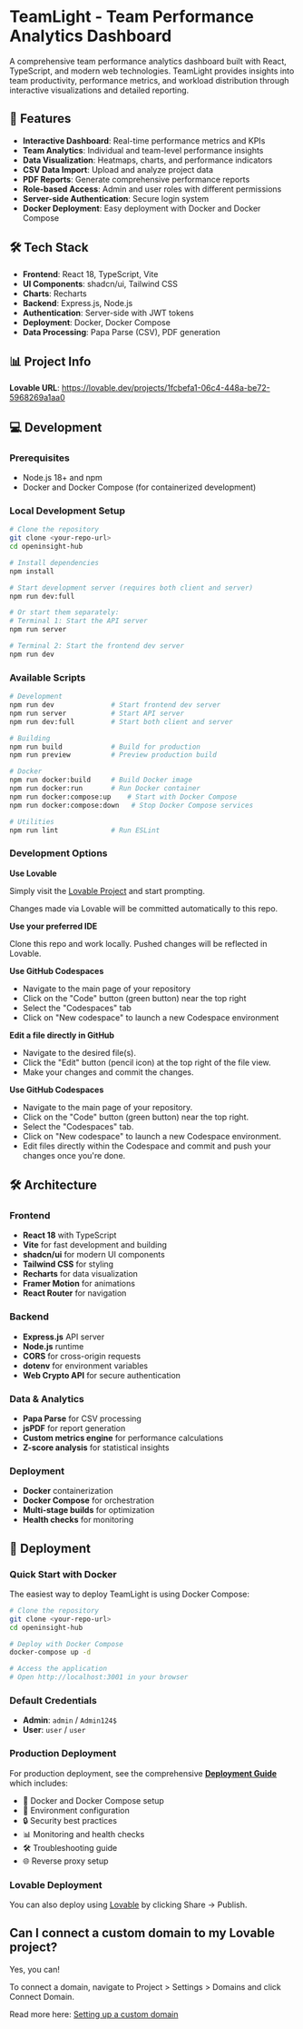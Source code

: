 # TeamLight - Team Performance Analytics Dashboard

A comprehensive team performance analytics dashboard built with React, TypeScript, and modern web technologies. TeamLight provides insights into team productivity, performance metrics, and workload distribution through interactive visualizations and detailed reporting.

## 🚀 Features

- **Interactive Dashboard**: Real-time performance metrics and KPIs
- **Team Analytics**: Individual and team-level performance insights
- **Data Visualization**: Heatmaps, charts, and performance indicators
- **CSV Data Import**: Upload and analyze project data
- **PDF Reports**: Generate comprehensive performance reports
- **Role-based Access**: Admin and user roles with different permissions
- **Server-side Authentication**: Secure login system
- **Docker Deployment**: Easy deployment with Docker and Docker Compose

## 🛠️ Tech Stack

- **Frontend**: React 18, TypeScript, Vite
- **UI Components**: shadcn/ui, Tailwind CSS
- **Charts**: Recharts
- **Backend**: Express.js, Node.js
- **Authentication**: Server-side with JWT tokens
- **Deployment**: Docker, Docker Compose
- **Data Processing**: Papa Parse (CSV), PDF generation

## 📊 Project Info

**Lovable URL**: https://lovable.dev/projects/1fcbefa1-06c4-448a-be72-5968269a1aa0

## 💻 Development

### Prerequisites
- Node.js 18+ and npm
- Docker and Docker Compose (for containerized development)

### Local Development Setup

```bash
# Clone the repository
git clone <your-repo-url>
cd openinsight-hub

# Install dependencies
npm install

# Start development server (requires both client and server)
npm run dev:full

# Or start them separately:
# Terminal 1: Start the API server
npm run server

# Terminal 2: Start the frontend dev server
npm run dev
```

### Available Scripts

```bash
# Development
npm run dev              # Start frontend dev server
npm run server           # Start API server
npm run dev:full         # Start both client and server

# Building
npm run build            # Build for production
npm run preview          # Preview production build

# Docker
npm run docker:build     # Build Docker image
npm run docker:run       # Run Docker container
npm run docker:compose:up    # Start with Docker Compose
npm run docker:compose:down   # Stop Docker Compose services

# Utilities
npm run lint             # Run ESLint
```

### Development Options

**Use Lovable**

Simply visit the [Lovable Project](https://lovable.dev/projects/1fcbefa1-06c4-448a-be72-5968269a1aa0) and start prompting.

Changes made via Lovable will be committed automatically to this repo.

**Use your preferred IDE**

Clone this repo and work locally. Pushed changes will be reflected in Lovable.

**Use GitHub Codespaces**

- Navigate to the main page of your repository
- Click on the "Code" button (green button) near the top right
- Select the "Codespaces" tab
- Click on "New codespace" to launch a new Codespace environment

**Edit a file directly in GitHub**

- Navigate to the desired file(s).
- Click the "Edit" button (pencil icon) at the top right of the file view.
- Make your changes and commit the changes.

**Use GitHub Codespaces**

- Navigate to the main page of your repository.
- Click on the "Code" button (green button) near the top right.
- Select the "Codespaces" tab.
- Click on "New codespace" to launch a new Codespace environment.
- Edit files directly within the Codespace and commit and push your changes once you're done.

## 🛠️ Architecture

### Frontend
- **React 18** with TypeScript
- **Vite** for fast development and building
- **shadcn/ui** for modern UI components
- **Tailwind CSS** for styling
- **Recharts** for data visualization
- **Framer Motion** for animations
- **React Router** for navigation

### Backend
- **Express.js** API server
- **Node.js** runtime
- **CORS** for cross-origin requests
- **dotenv** for environment variables
- **Web Crypto API** for secure authentication

### Data & Analytics
- **Papa Parse** for CSV processing
- **jsPDF** for report generation
- **Custom metrics engine** for performance calculations
- **Z-score analysis** for statistical insights

### Deployment
- **Docker** containerization
- **Docker Compose** for orchestration
- **Multi-stage builds** for optimization
- **Health checks** for monitoring

## 🐳 Deployment

### Quick Start with Docker

The easiest way to deploy TeamLight is using Docker Compose:

```bash
# Clone the repository
git clone <your-repo-url>
cd openinsight-hub

# Deploy with Docker Compose
docker-compose up -d

# Access the application
# Open http://localhost:3001 in your browser
```

### Default Credentials
- **Admin**: `admin` / `Admin124$`
- **User**: `user` / `user`

### Production Deployment

For production deployment, see the comprehensive [**Deployment Guide**](./DEPLOYMENT.md) which includes:

- 🐳 Docker and Docker Compose setup
- 🔧 Environment configuration
- 🔒 Security best practices
- 📊 Monitoring and health checks
- 🛠️ Troubleshooting guide
- 🌐 Reverse proxy setup

### Lovable Deployment

You can also deploy using [Lovable](https://lovable.dev/projects/1fcbefa1-06c4-448a-be72-5968269a1aa0) by clicking Share -> Publish.

## Can I connect a custom domain to my Lovable project?

Yes, you can!

To connect a domain, navigate to Project > Settings > Domains and click Connect Domain.

Read more here: [Setting up a custom domain](https://docs.lovable.dev/features/custom-domain#custom-domain)
